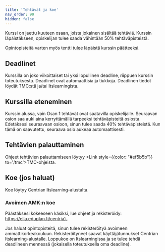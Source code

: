```yaml
---
title: 'Tehtävät ja koe'
nav_order: 99
hidden: false
---
```


Kurssi on jaettu kuuteen osaan, joista jokainen sisältää tehtäviä. Kurssin läpäistäkseen, opiskelijan tulee saada vähintään 50% tehtäväpisteistä. 

Opintopisteitä varten myös tentti tulee läpäistä kurssin päätteeksi.

## Deadlinet

Kurssilla on joko viikoittaiset tai yksi lopullinen deadline, riippuen kurssin toteutuksesta. Deadlinet ovat automaattisia ja tiukkoja. Deadlinen tiedot löydät TMC:stä ja/tai Itslearningista.

## Kurssilla eteneminen

Kurssin alussa, vain Osan 1 tehtävät ovat saatavilla opiskelijalle. Seuraavan osion saa auki aina kerryttämällä tarpeeksi tehtäväpisteitä osiosta. Edetäksesi seuraavaan osioon, sinun tulee saada 40% tehtäväpisteistä. Kun tämä on saavutettu, seuraava osio aukeaa automaattisesti.

## Tehtävien palauttaminen

Ohjeet tehtävien palauttamiseen löytyy <Link style={{color: "#ef5b5b"}} to='/tmc'>TMC-ohjeista.</Link> 

## Koe (jos haluat)

Koe löytyy Centrian Itslearning-alustalta.

### Avoimen AMK:n koe

Päästäksesi kokeeseen käsiksi, lue ohjeet ja rekisteröidy: [https://ella.eduplan.fi/centria).](https://ella.eduplan.fi/centria).

Jos haluat opintopisteitä, sinun tulee rekisteröityä avoimeen ammattikorkeakouluun. Rekisteröityneet saavat käyttäjätunnukset Centrian Itslearning-alustalle. Loppukoe on Itslearningissa ja se tulee tehdä deadlineen mennessä (jokaisella toteutuksella oma deadline).